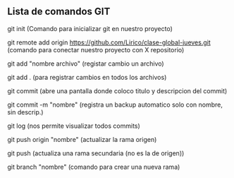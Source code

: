 
## Lista de comandos GIT

git init (Comando para inicializar git en nuestro proyecto)

git remote add origin https://github.com/Lirico/clase-global-jueves.git
(comando para conectar nuestro proyecto con X repositorio)

git add "nombre archivo" (registar cambio un archivo)

git add . (para registrar cambios en todos los archivos)

git commit (abre una pantalla donde coloco titulo y descripcion del commit)

git commit -m "nombre" (registra un backup automatico solo con nombre, sin descrip.)

git log (nos permite visualizar todos commits)

git push origin "nombre" (actualizar la rama origen)

git push (actualiza una rama secundaria (no es la de origen))

git branch "nombre" (comando para crear una nueva rama)
